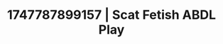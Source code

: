 ---
categories:
- Hands-on body
- Office affair
- Pleasure mapping
- POV erotica
- Deepthroat
image: /assets/images/1747787899157.jpg
layout: post
seo:
  description: Featured content with artistic ABDL Play, Scat Fetish. HD images available.
  keywords: ABDL Play, Scat Fetish
  og_image: /assets/images/1747787899157.jpg
  schema_type: VisualArtwork
tags:
- '#1747787899157'
- ABDL Play
- Scat Fetish
title: 1747787899157 | Scat Fetish ABDL Play
---